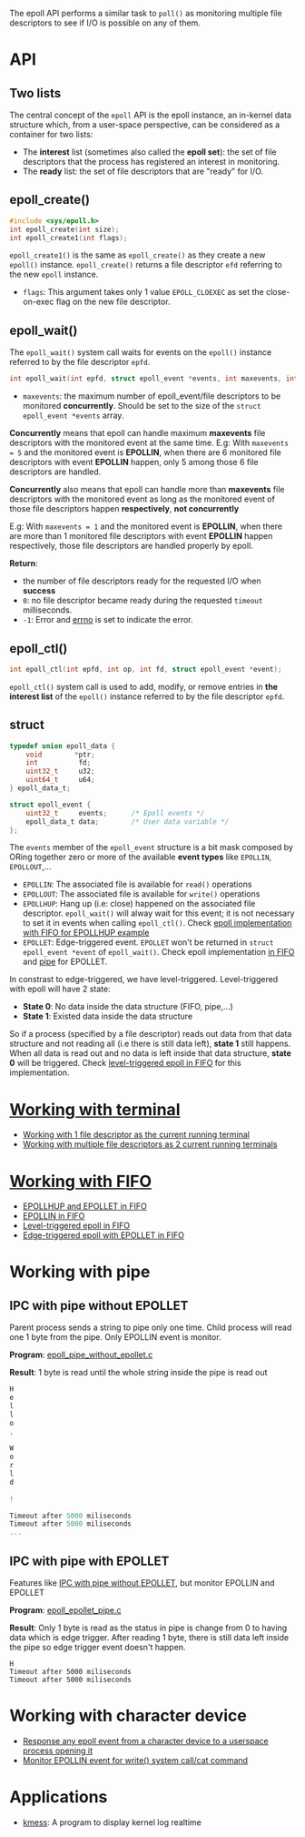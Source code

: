 The epoll API performs a similar task to ``poll()`` as monitoring multiple file descriptors to see if I/O is possible on any of them. 

# API

## Two lists

The central concept of the ``epoll`` API is the epoll instance, an in-kernel data structure which, from a user-space perspective, can be considered as a container for two lists:

* The **interest** list (sometimes also called the **epoll set**): the set of file descriptors that the process has registered an interest in monitoring.
* The **ready** list: the set of file descriptors that are "ready" for I/O.

## epoll_create()

```cpp
#include <sys/epoll.h>
int epoll_create(int size);
int epoll_create1(int flags);
```

``epoll_create1()`` is the same as ``epoll_create()`` as they create a new ``epoll()`` instance. ``epoll_create()`` returns a file descriptor ``efd`` referring to the new ``epoll`` instance.

* ``flags``: This argument takes only 1 value ``EPOLL_CLOEXEC`` as set the close-on-exec flag on the new file descriptor.

## epoll_wait()
The ``epoll_wait()`` system call waits for events on the ``epoll()`` instance referred to by the file descriptor ``epfd``.
```cpp
int epoll_wait(int epfd, struct epoll_event *events, int maxevents, int timeout);
```
* ``maxevents``: the maximum number of epoll_event/file descriptors to be monitored **concurrently**. Should be set to the size of the ``struct epoll_event *events`` array.

**Concurrently** means that epoll can handle maximum **maxevents** file descriptors with the monitored event at the same time. E.g:
With ``maxevents = 5`` and the monitored event is **EPOLLIN**, when there are 6 monitored file descriptors with event **EPOLLIN** happen, only 5 among those 6 file descriptors are handled.

**Concurrently** also means that epoll can handle more than **maxevents** file descriptors with the monitored event as long as the monitored event of those file descriptors happen **respectively**, **not concurrently**

E.g: With ``maxevents = 1`` and the monitored event is **EPOLLIN**, when there are more than 1 monitored file descriptors with event **EPOLLIN** happen respectively, those file descriptors are handled properly by epoll.

**Return**:
* the number of file descriptors ready for the requested I/O when **success**
* ``0``: no file descriptor became ready during the requested ``timeout`` milliseconds.
* ``-1``: Error and [errno](https://github.com/TranPhucVinh/C/tree/master/Introduction#error-handling) is set to indicate the error.

## epoll_ctl()

```c
int epoll_ctl(int epfd, int op, int fd, struct epoll_event *event);
```

``epoll_ctl()`` system call is used to add, modify, or remove entries in **the interest list** of the ``epoll()`` instance referred to by the file descriptor ``epfd``.

## struct

```c
typedef union epoll_data {
    void        *ptr;
    int          fd;
    uint32_t     u32;
    uint64_t     u64;
} epoll_data_t;
```

```c
struct epoll_event {
    uint32_t     events;      /* Epoll events */
    epoll_data_t data;        /* User data variable */
};
```

The ``events`` member of the ``epoll_event`` structure is a bit mask composed by ORing together zero or more of the available **event types** like ``EPOLLIN``, ``EPOLLOUT``,...

* ``EPOLLIN``: The associated file is available for ``read()`` operations
* ``EPOLLOUT``: The associated file is available for ``write()`` operations
* ``EPOLLHUP``: Hang up (i.e: close) happened on the associated file descriptor. ``epoll_wait()`` will alway wait for this event; it is not necessary to set it in events when calling ``epoll_ctl()``. Check [epoll implementation with FIFO for EPOLLHUP example](#working-with-fifo)
* ``EPOLLET``: Edge-triggered event. ``EPOLLET`` won't be returned in ``struct epoll_event *event`` of ``epoll_wait()``. Check epoll implementation [in FIFO](#working-with-fifo) and [pipe](#working-with-pipe) for EPOLLET.

In constrast to edge-triggered, we have level-triggered. Level-triggered with epoll will have 2 state:

* **State 0**: No data inside the data structure (FIFO, pipe,...)
* **State 1**: Existed data inside the data structure

So if a process (specified by a file descriptor) reads out data from that data structure and not reading all (i.e there is still data left), **state 1** still happens. When all data is read out and no data is left inside that data structure, **state 0** will be triggered. Check [level-triggered epoll in FIFO](Working%20with%20FIFO.md#level-triggered-epoll-in-fifo) for this implementation.

# [Working with terminal](Working%20with%20terminal.md)

* [Working with 1 file descriptor as the current running terminal](Working%20with%20terminal.md#working-with-1-file-descriptor-as-the-current-running-terminal)
* [Working with multiple file descriptors as 2 current running terminals](Working%20with%20terminal.md#working-with-multiple-file-descriptors-as-2-current-running-terminals)

# [Working with FIFO](Working%20with%20FIFO.md)

* [EPOLLHUP and EPOLLET in FIFO](Working%20with%20FIFO.md#epollhup-and-epollet-in-fifo)
* [EPOLLIN in FIFO](Working%20with%20FIFO.md#epollin-in-fifo)
* [Level-triggered epoll in FIFO](Working%20with%20FIFO.md#level-triggered-epoll-in-fifo)
* [Edge-triggered epoll with EPOLLET in FIFO](Working%20with%20FIFO.md#edge-triggered-epoll-with-epollet-in-fifo)

# Working with pipe

## IPC with pipe without EPOLLET

Parent process sends a string to pipe only one time. Child process will read one 1 byte from the pipe. Only EPOLLIN event is monitor.

**Program**: [epoll_pipe_without_epollet.c](epoll_pipe_without_epollet.c)

**Result**: 1 byte is read until the whole string inside the pipe is read out

```c
H
e
l
l
o
,
 
W
o
r
l
d
 
!

Timeout after 5000 miliseconds
Timeout after 5000 miliseconds
...
```

## IPC with pipe with EPOLLET

Features like [IPC with pipe without EPOLLET](), but monitor EPOLLIN and EPOLLET

**Program**: [epoll_epollet_pipe.c](epoll_epollet_pipe.c)

**Result**: Only 1 byte is read as the status in pipe is change from 0 to having data which is edge trigger. After reading 1 byte, there is still data left inside the pipe so edge trigger event doesn't happen.

```
H
Timeout after 5000 miliseconds
Timeout after 5000 miliseconds
```
# Working with character device
* [Response any epoll event from a character device to a userspace process opening it](https://github.com/TranPhucVinh/C/tree/master/Kernel/Character%20device/Character%20device%20operations/Poll#epoll-handling-in-character-device-response-any-events-to-the-userspace-process)
* [Monitor EPOLLIN event for write() system call/cat command](https://github.com/TranPhucVinh/C/tree/master/Kernel/Character%20device/Character%20device%20operations/Poll#epoll-handling-in-character-device-monitor-epollin-event-for-write-system-callcat-command)

# Applications
* [kmess](https://github.com/TranPhucVinh/C/tree/master/Physical%20layer/System%20call/kmess): A program to display kernel log realtime
